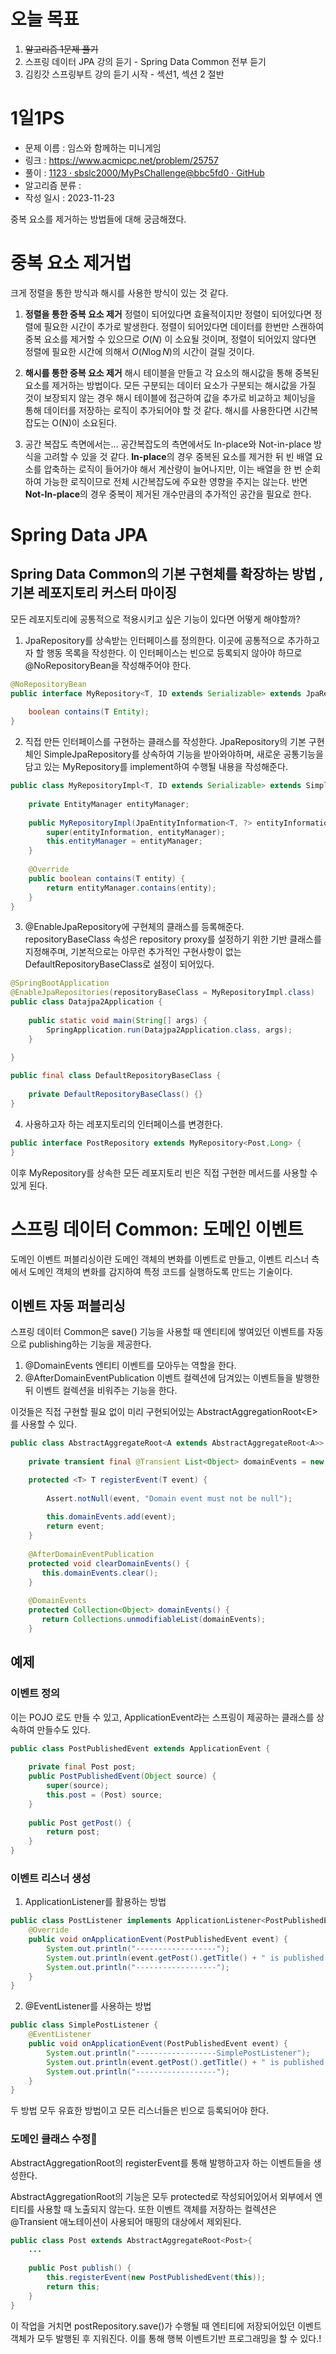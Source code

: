 # 오늘 목표
1. ~~알고리즘 1문제 풀기~~
2. 스프링 데이터 JPA 강의 듣기 - Spring Data Common 전부 듣기
3. 김킹갓 스프링부트 강의 듣기 시작 - 섹션1, 섹션 2 절반

# 1일1PS
 * 문제 이름 : 임스와 함께하는 미니게임
 * 링크 : https://www.acmicpc.net/problem/25757
 * 풀이 : [1123 · sbslc2000/MyPsChallenge@bbc5fd0 · GitHub](https://github.com/sbslc2000/MyPsChallenge/commit/bbc5fd01596be6559b0f20b5bfbbf0ec777f1a52)
 * 알고리즘 분류 : 
 * 작성 일시 : 2023-11-23

중복 요소를 제거하는 방법들에 대해 궁금해졌다.

# 중복 요소 제거법
크게 정렬을 통한 방식과 해시를 사용한 방식이 있는 것 같다.
1. **정렬을 통한 중복 요소 제거**
정렬이 되어있다면 효율적이지만 정렬이 되어있다면 정렬에 필요한 시간이 추가로 발생한다. 정렬이 되어있다면 데이터를 한번만 스캔하여 중복 요소를 제거할 수 있으므로 $O(N)$ 이 소요될 것이며, 정렬이 되어있지 않다면 정렬에 필요한 시간에 의해서 $O(N \log N)$의 시간이 걸릴 것이다.

2. **해시를 통한 중복 요소 제거**
해시 테이블을 만들고 각 요소의 해시값을 통해 중복된 요소를 제거하는 방법이다. 모든 구분되는 데이터 요소가 구분되는 해시값을 가질 것이 보장되지 않는 경우 해시 테이블에 접근하여 값을 추가로 비교하고 체이닝을 통해 데이터를 저장하는 로직이 추가되어야 할 것 같다. 해시를 사용한다면 시간복잡도는 O(N)이 소요된다.

3. 공간 복잡도 측면에서는...
공간복잡도의 측면에서도 In-place와 Not-in-place 방식을 고려할 수 있을 것 같다. **In-place**의 경우 중복된 요소를 제거한 뒤 빈 배열 요소를 압축하는 로직이 들어가야 해서 계산량이 늘어나지만, 이는 배열을 한 번 순회하여 가능한 로직이므로 전체 시간복잡도에 주요한 영향을 주지는 않는다. 반면 **Not-In-place**의 경우 중복이 제거된 개수만큼의 추가적인 공간을 필요로 한다.

# Spring Data JPA

## Spring Data Common의 기본 구현체를 확장하는 방법 , 기본 레포지토리 커스터 마이징

모든 레포지토리에 공통적으로 적용시키고 싶은 기능이 있다면 어떻게 해야할까?

1. JpaRepository를 상속받는 인터페이스를 정의한다. 
이곳에 공통적으로 추가하고자 할 행동 목록을 작성한다. 이 인터페이스는 빈으로 등록되지 않아야 하므로 @NoRepositoryBean을 작성해주어야 한다.
```java
@NoRepositoryBean  
public interface MyRepository<T, ID extends Serializable> extends JpaRepository<T, ID> {  
  
    boolean contains(T Entity);  
}
```

2. 직접 만든 인터페이스를 구현하는 클래스를 작성한다.
JpaRepository의 기본 구현체인 SimpleJpaRepository를 상속하여 기능을 받아와야하며, 새로운 공통기능을 담고 있는 MyRepository를 implement하여 수행될 내용을 작성해준다.
```java
public class MyRepositoryImpl<T, ID extends Serializable> extends SimpleJpaRepository<T, ID> implements MyRepository<T, ID> {  
  
    private EntityManager entityManager;  
    
    public MyRepositoryImpl(JpaEntityInformation<T, ?> entityInformation, EntityManager entityManager) {  
        super(entityInformation, entityManager);  
        this.entityManager = entityManager;  
    }  
  
    @Override  
    public boolean contains(T entity) {  
        return entityManager.contains(entity);  
    }  
}
```

3.  @EnableJpaRepository에 구현체의 클래스를 등록해준다.
repositoryBaseClass 속성은 repository proxy를 설정하기 위한 기반 클래스를 지정해주며, 기본적으로는 아무런 추가적인 구현사항이 없는 DefaultRepositoryBaseClass로 설정이 되어있다. 
```java
@SpringBootApplication  
@EnableJpaRepositories(repositoryBaseClass = MyRepositoryImpl.class)  
public class Datajpa2Application {  
  
    public static void main(String[] args) {  
        SpringApplication.run(Datajpa2Application.class, args);  
    }  
  
}
```

```java
public final class DefaultRepositoryBaseClass {  
  
    private DefaultRepositoryBaseClass() {}  
}
```

4. 사용하고자 하는 레포지토리의 인터페이스를 변경한다.
```java
public interface PostRepository extends MyRepository<Post,Long> {  
}
```

이후 MyRepository를 상속한 모든 레포지토리 빈은 직접 구현한 메서드를 사용할 수 있게 된다.

# 스프링 데이터 Common:  도메인 이벤트

도메인 이벤트 퍼블리싱이란 도메인 객체의 변화를 이벤트로 만들고, 이벤트 리스너 측에서 도메인 객체의 변화를 감지하여 특정 코드를 실행하도록 만드는 기술이다.

## 이벤트 자동 퍼블리싱

스프링 데이터 Common은 save() 기능을 사용할 때 엔티티에 쌓여있던 이벤트를  자동으로 publishing하는 기능을 제공한다.

1. @DomainEvents
엔티티 이벤트를 모아두는 역할을 한다.
2.  @AfterDomainEventPublication
이벤트 컬렉션에 담겨있는 이벤트들을 발행한 뒤 이벤트 컬렉션을 비워주는 기능을 한다.

이것들은 직접 구현할 필요 없이 미리 구현되어있는 AbstractAggregationRoot\<E> 를 사용할 수 있다.

```java
public class AbstractAggregateRoot<A extends AbstractAggregateRoot<A>> {  
  
    private transient final @Transient List<Object> domainEvents = new ArrayList<>();  

	protected <T> T registerEvent(T event) {  
  
	    Assert.notNull(event, "Domain event must not be null");  
	  
	    this.domainEvents.add(event);  
	    return event;  
	}
  
	@AfterDomainEventPublication  
    protected void clearDomainEvents() {  
       this.domainEvents.clear();  
    }  
    
	@DomainEvents  
    protected Collection<Object> domainEvents() {  
       return Collections.unmodifiableList(domainEvents);  
    }
```

## 예제 
### 이벤트 정의
이는 POJO 로도 만들 수 있고, ApplicationEvent라는 스프링이 제공하는 클래스를 상속하여 만들수도 있다.
```java
public class PostPublishedEvent extends ApplicationEvent {  
  
    private final Post post;  
    public PostPublishedEvent(Object source) {  
        super(source);  
        this.post = (Post) source;  
    }  
  
    public Post getPost() {  
        return post;  
    }  
}
```

### 이벤트 리스너 생성

1. ApplicationListener를 활용하는 방법
```java
public class PostListener implements ApplicationListener<PostPublishedEvent> {  
	@Override  
	public void onApplicationEvent(PostPublishedEvent event) {  
		System.out.println("------------------");  
		System.out.println(event.getPost().getTitle() + " is published!!");  
		System.out.println("------------------");  
	}  
}
```
2. @EventListener를 사용하는 방법
```java
public class SimplePostListener {  
	@EventListener  
	public void onApplicationEvent(PostPublishedEvent event) {  
		System.out.println("------------------SimplePostListener");  
		System.out.println(event.getPost().getTitle() + " is published!!");  
		System.out.println("------------------");  
	}  
}
```

두 방법 모두 유효한 방법이고 모든 리스너들은 빈으로 등록되어야 한다.

### 도메인 클래스 수정
AbstractAggregationRoot의 registerEvent를 통해 발행하고자 하는 이벤트들을 생성한다.

AbstractAggregationRoot의 기능은 모두 protected로 작성되어있어서 외부에서 엔티티를 사용할 때 노출되지 않는다. 또한 이벤트 객체를 저장하는 컬렉션은 @Transient 애노테이션이 사용되어 매핑의 대상에서 제외된다.

```java
public class Post extends AbstractAggregateRoot<Post>{  
	...
  
    public Post publish() {  
        this.registerEvent(new PostPublishedEvent(this));  
        return this;  
    }  
}
```


이 작업을 거치면 postRepository.save()가 수행될 때 엔티티에 저장되어있던 이벤트 객체가 모두 발행된 후 지워진다. 이를 통해 행복 이벤트기반 프로그래밍을 할 수 있다.!